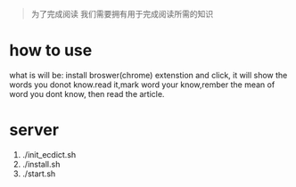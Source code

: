 > 为了完成阅读 我们需要拥有用于完成阅读所需的知识
# how to use 
what is will be: install broswer(chrome) extenstion and click, it will show the words you donot know.read it,mark word your know,rember the mean of word you dont know, then read the article.
# server
1. ./init_ecdict.sh
2. ./install.sh
3. ./start.sh